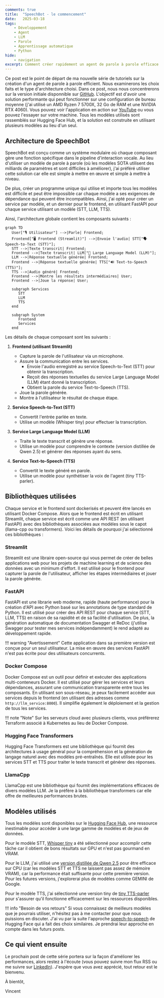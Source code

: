 ```yaml
---
comments: true
title:  "SpeechBot - le commencement"
date:   2025-03-18
tags:
    - Développement
    - Agent
    - LLM
    - Parole
    - Apprentissage automatique
    - Python
hide:
    - navigation
excerpt: Comment créer rapidement un agent de parole à parole efficace.
---
```


Ce post est le point de départ de ma nouvelle série de tutoriels sur la création d'un agent de parole à parole efficient.
Nous examinerons les choix faits et le type d'architecture choisi.
Dans ce post, nous nous concentrerons sur la version initiale disponnible sur [GitHub](https://github.com/vroger11/SpeechBot).
L'objectif est d'avoir une solution performante qui peut fonctionner sur une configuration de bureau moyenne (j'ai utilisé un AMD Ryzen 7 5700X, 32 Go de RAM et une NVIDIA RTX 4060).
Vous pouvez voir l'application en action sur [YouTube](https://youtu.be/5Cik2asxGfM) ou vous pouvez l'essayer sur votre machine.
Tous les modèles utilisés sont rassemblés sur Hugging Face Hub, et la solution est construite en utilisant plusieurs modèles au lieu d'un seul.

## **Architecture de SpeechBot**

SpeechBot est conçu comme un système modulaire où chaque composant gère une fonction spécifique dans le pipeline d'interaction vocale. Au lieu d'utiliser un modèle de parole à parole (où les modèles SOTA utilisent des milliards de paramètres et sont difficiles à améliorer), j'ai préféré utiliser cette solution car elle est simple à mettre en œuvre et simple à mettre à niveau.

De plus, créer un programme unique qui utilise et importe tous les modèles est difficile et peut être impossible car chaque modèle a ses exigences de dépendance qui peuvent être incompatibles.
Ainsi, j'ai opté pour créer un service par modèle, et un dernier pour le frontend, en utilisant FastAPI pour chaque service utilisant un modèle (STT, LLM, TTS).

Ainsi, l'architecture globale contient les composants suivants :

```mermaid
graph TD
   User["🎙 Utilisateur"] -->|Parle| Frontend;
   Frontend["🖥 Frontend (Streamlit)"] -->|Envoie l'audio| STT["🗣 Speech-to-Text (STT)"];
   STT -->|Texte transcrit| Frontend;
   Frontend -->|Texte transcrit| LLM["🧠 Large Language Model (LLM)"];
   LLM -->|Réponse textuelle générée| Frontend;
   Frontend -->|Réponse textuelle générée| TTS["🔊 Text-to-Speech (TTS)"];
   TTS -->|Audio généré| Frontend;
   Frontend -->|Montre les résultats intermédiaires| User;
   Frontend -->|Joue la réponse| User;

   subgraph Services
      STT
      LLM
      TTS
   end

   subgraph System
      Frontend
      Services
   end
```

Les détails de chaque composant sont les suivants :

1. **Frontend (utilisant Streamlit)**
    - Capture la parole de l'utilisateur via un microphone.
    - Assure la communication entre les services.
        - Envoie l'audio enregistré au service Speech-to-Text (STT) pour obtenir la transcription.
        - Reçoit des réponses textuelles du service Large Language Model (LLM) étant donné la transcription.
        - Obtient la parole du service Text-to-Speech (TTS).
    - Joue la parole générée.
    - Montre à l'utilisateur le résultat de chaque étape.

2. **Service Speech-to-Text (STT)**
    - Convertit l'entrée parlée en texte.
    - Utilise un modèle (Whisper tiny) pour effectuer la transcription.

3. **Service Large Language Model (LLM)**
    - Traite le texte transcrit et génère une réponse.
    - Utilise un modèle pour comprendre le contexte (version distillée de Qwen 2.5) et générer des réponses ayant du sens.

4. **Service Text-to-Speech (TTS)**
    - Convertit le texte généré en parole.
    - Utilise un modèle pour synthétiser la voix de l'agent (tiny TTS-parler).

## Bibliothèques utilisées

Chaque service et le frontend sont dockerisés et peuvent être lancés en utilisant Docker Compose.
Alors que le frontend est écrit en utilisant Streamlit, chaque service est écrit comme une API REST (en utilisant FastAPI) avec des bibliothèques associées aux modèles sous le capot (llama-cpp ou transformers).
Voici les détails de pourquoi j'ai sélectionné ces bibliothèques :

### Streamlit

Streamlit est une libraire open-source qui vous permet de créer de belles applications web pour les projets de machine learning et de science des données avec un minimum d'effort. Il est utilisé pour le frontend pour capturer la parole de l'utilisateur, afficher les étapes intermédiaires et jouer la parole générée.

### FastAPI

FastAPI est une librarie web moderne, rapide (haute performance) pour la création d'API avec Python basé sur les annotations de type standard de Python. Il est utilisé pour créer des API REST pour chaque service (STT, LLM, TTS) en raison de sa rapidité et de sa facilité d'utilisation. De plus, la génération automatique de documentation Swagger et ReDoc (j'utilise Swagger pour tester mes services indépendamment) le rend adapté au développement rapide.

!!! warning "Avertissement"
    Cette application dans sa première version est conçue pour un seul utilisateur. La mise en œuvre des services FastAPI n'est pas écrite pour des utilisateurs concurrents.

### Docker Compose

Docker Compose est un outil pour définir et exécuter des applications multi-conteneurs Docker. Il est utilisé pour gérer les services et leurs dépendances, assurant une communication transparente entre tous les composants. En utilisant son sous-réseau, je peux facilement accéder aux services depuis le frontend (en utilisant des adresses comme `http://llm_service:8000`). Il simplifie également le déploiement et la gestion de tous les services.

!!! note "Note"
    Sur les serveurs cloud avec plusieurs clients, vous préférerez Terraform associé à Kubernetes au lieu de Docker Compose.

### Hugging Face Transformers

Hugging Face Transformers est une bibliothèque qui fournit des architectures à usage général pour la compréhension et la génération de langage naturel avec des modèles pré-entraînés. Elle est utilisée pour les services STT et TTS pour traiter le texte transcrit et générer des réponses.

### LlamaCpp

LlamaCpp est une bibliothèque qui fournit des implémentations efficaces de divers modèles LLM. Je la préfère à la bibliothèque transformers car elle offre de meilleures performances brutes.

## Modèles utilisés

Tous les modèles sont disponibles sur le [Hugging Face Hub](https://huggingface.co/), une ressource inestimable pour accéder à une large gamme de modèles et de jeux de données.

Pour le modèle STT, [Whisper tiny](https://huggingface.co/openai/whisper-tiny) a été sélectionné pour accomplir cette tâche car il obtient de bons résultats sur GPU et n'est pas gourmand en VRAM.

Pour le LLM, j'ai utilisé une [version distillée de Qwen 2.5](https://huggingface.co/bartowski/Qwen2.5.1-Coder-7B-Instruct-GGUF) pour être efficace sur CPU (car les modèles STT et TTS ne laissent pas assez de mémoire VRAM), car la performance était suffisante pour cette première version. Pour les futures versions, j'explorerai plus de modèles comme GEMINI de Google.

Pour le modèle TTS, j'ai sélectionné une version tiny de [tiny TTS-parler](https://huggingface.co/parler-tts/parler-tts-tiny-v1) pour s'assurer qu'il fonctionne efficacement sur les ressources disponibles.

!!! info "Besoin de vos retours"
    Si vous connaissez de meilleurs modèles que je pourrais utiliser, n'hésitez pas à me contacter pour que nous puissions en discuter. J'ai vu par la suite l'approche [speech-to-speech](https://github.com/huggingface/speech-to-speech) de Hugging Face qui a fait des choix similaires. Je prendrai leur approche en compte dans les futurs posts.

## Ce qui vient ensuite

Le prochain post de cette série portera sur la façon d'améliorer les performances, alors restez à l'écoute (vous pouvez suivre mon flux RSS ou me suivre sur [LinkedIn](https://www.linkedin.com/in/vroger11/)).
J'espère que vous avez apprécié, tout retour est le bienvenu.

À bientôt,

Vincent
